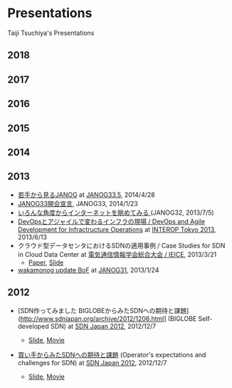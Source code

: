 # Presentations
Taiji Tsuchiya's Presentations

## 2018
## 2017
## 2016
## 2015

## 2014

## 2013
- [若手から見るJANOG](https://www.janog.gr.jp/meeting/janog33.5/program/wakamono.html) at [JANOG33.5](https://www.janog.gr.jp/meeting/janog33.5/index.html), 2014/4/28
- [JANOG33開会宣言](https://www.janog.gr.jp/meeting/janog33/program/opening1.html), JANOG33, 2014/1/23
- [いろんな角度からインターネットを眺めてみる ](https://www.janog.gr.jp/meeting/janog32/program/internet.html) (JANOG32, 2013/7/5)
- [DevOpsとアジャイルで変わるインフラの現場 / DevOps and Agile Development for Infractructure Operations](https://www.slideshare.net/taijitsuchiya5/changing-infrastructure-operation-by-devops-and-agile-development) at [INTEROP Tokyo 2013](https://reg.f2ff.jp/public/session/view/2051), 2013/6/13
- クラウド型データセンタにおけるSDNの適用事例 / Case Studies for SDN in Cloud Data Center at [電気通信情報学会総合大会 / IEICE](http://www.gakkai-web.net/gakkai/ieice/2013gpro/Settings/ab/bt_04_001.html), 2013/3/21
  - [Paper](http://www.slideshare.net/taijitsuchiya5/sdncase-studies-of-sdn-in-cloud-datacenter), [Slide](http://www.slideshare.net/taijitsuchiya5/sdn-63679771)
- [wakamonog update BoF](https://www.janog.gr.jp/meeting/janog31/program/wakamonog.html) at [JANOG31](https://www.janog.gr.jp/meeting/janog31/program/wakamonog.html), 2013/1/24

## 2012

- [SDN作ってみました BIGLOBEからみたSDNへの期待と課題](http://www.sdnjapan.org/archive/2012/1206.html] (BIGLOBE Self-developed SDN) at [SDN Japan 2012](http://www.sdnjapan.org/archive/2012/index.html), 2012/12/7
  - [Slide](http://www.sdnjapan.org/archive/2012/material-SDN_Japan_2012/6th-panel2/tsuchiya2.pdf ), [Movie](https://www.youtube.com/watch?v=oAmUakVfmr4)

- [買い手からみたSDNへの期待と課題](http://www.sdnjapan.org/archive/2012/1206.html) (Operator's expectations and challenges for SDN)
at [SDN Japan 2012](http://www.sdnjapan.org/archive/2012/index.html), 2012/12/7
  - [Slide](http://www.sdnjapan.org/archive/2012/material-SDN_Japan_2012/6th-panel2/tsuchiya1.pdf), [Movie](https://www.youtube.com/watch?v=oAmUakVfmr4)
